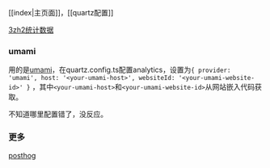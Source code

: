 [[index|主页面]]，[[quartz配置]]

[3zh2统计数据](https://cloud.umami.is/share/LqFN6kotVJqawM7q/www.zhzhzh.fun)

### umami
用的是[umami](https://us.umami.is/)，在quartz.config.ts配置analytics，设置为`{ provider: 'umami', host: '<your-umami-host>', websiteId: '<your-umami-website-id>' }` ，其中`<your-umami-host>`和`<your-umami-website-id>`从网站嵌入代码获取。

不知道哪里配置错了，没反应。
### 更多
[posthog](https://us.posthog.com/)
